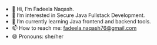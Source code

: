 - 👋 Hi, I’m Fadeela Naqash.
- 👀 I’m interested in Secure Java Fullstack Development.
- 🌱 I’m currently learning Java frontend and backend tools.
- 📫 How to reach me: fadeela.naqash76@gmail.com
- 😄 Pronouns: she/her
